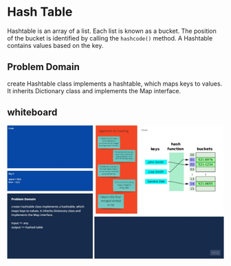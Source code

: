 # Hash Table

Hashtable is an array of a list. Each list is known as a bucket. The position of the bucket is identified by calling the `hashcode()` method. A Hashtable contains values based on the key.

## Problem Domain

create Hashtable class implements a hashtable, which maps keys to values. It inherits Dictionary class and implements the Map interface.

## whiteboard

![](./assets/hashTable.jpg)
